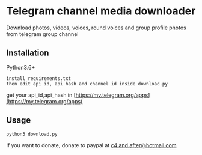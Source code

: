 # Telegram channel media downloader
Download photos, videos, voices, round voices and group profile photos from telegram group channel

## Installation

Python3.6+

```
install requirements.txt
then edit api id, api hash and channel id inside download.py
```

get your api_id,api_hash in 
[https://my.telegram.org/apps](https://my.telegram.org/apps)

## Usage

```
python3 download.py
```
If you want to donate, donate to paypal at c4.and.after@hotmail.com
